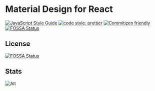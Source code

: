 # Material Design for React

[![JavaScript Style Guide](https://img.shields.io/badge/code_style-standard-brightgreen.svg)](https://standardjs.com)
[![code style: prettier](https://img.shields.io/badge/code_style-prettier-ff69b4.svg?style=flat-square)](https://github.com/prettier/prettier)
[![Commitizen friendly](https://img.shields.io/badge/commitizen-friendly-brightgreen.svg)](http://commitizen.github.io/cz-cli/)
[![FOSSA Status](https://app.fossa.com/api/projects/git%2Bgithub.com%2Fjack0pan%2Fmd-components-react.svg?type=shield)](https://app.fossa.com/projects/git%2Bgithub.com%2Fjack0pan%2Fmd-components-react?ref=badge_shield)

## License

[![FOSSA Status](https://app.fossa.com/api/projects/git%2Bgithub.com%2Fjack0pan%2Fmd-components-react.svg?type=large)](https://app.fossa.com/projects/git%2Bgithub.com%2Fjack0pan%2Fmd-components-react?ref=badge_large)

## Stats

![Alt](https://repobeats.axiom.co/api/embed/f59272721443429eee9d28d72e698246326d6397.svg 'Repobeats analytics image')
